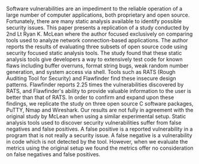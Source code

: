 Software vulnerabilities are an impediment to the reliable operation of a large number of computer applications, both proprietary and open source. Fortunately, there are many static analysis available to identify possible security issues. This paper presents a replication of a study conducted by 2nd Lt Ryan K. McLean where the author focused exclusively on comparing tools used to analyze network connection-based applications. The author reports the results of evaluating three subsets of open source code using security focused static analysis tools. The study found that these static analysis tools give developers a way to extensively test code for known flaws including buffer overruns, format string bugs, weak random number generation, and system access via shell. Tools such as RATS (Rough Auditing Tool for Security) and Flawfinder find these insecure design patterns. Flawfinder reports 2.25 times the vulnerabilities discovered by RATS, and Flawfinder's ability to provide valuable information to the user is better than that of RATS. In order to confirm and expand upon these findings, we replicate the study on three open source C software packages, PuTTY, Nmap and Wireshark. Our results are not fully in agreement with the original study by McLean when using a similar experimental setup. Static analysis tools used to discover security vulnerabilities suffer from false negatives and false positives. A false positive is a reported vulnerability in a program that is not really a security issue. A false negative is a vulnerability in code which is not detected by the tool. However, when we evaluate the metrics using the original setup we found the metrics offer no consideration on false negatives and false positives.
